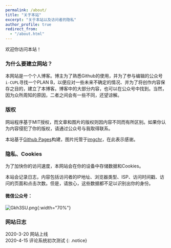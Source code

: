 ```yaml
---
permalink: /about/
title: "关于本站"
excerpt: "关于本站以及访问者的隐私"
author_profile: true
redirect_from: 
  - "/about.html"
---
```


欢迎你访问本站！

### 为什么要建立网站？

本网站是一个个人博客。博主为了熟悉Github的使用，并为了参与编辑的公众号`i-CUPL`寻找一个PLAN B，以便应对一些未来不确定的情况、并为了将创作内容保存之目的，建立了本博客。博客中的大部分内容，也可以在公众号中找到。当然，因为众所周知的原因，二者之间会有一些不同，还望谅解。

### 版权

网站程序基于MIT授权，而文章和图片的版权则因内容不同而有所区别。如果你认为内容侵犯了你的版权，请通过公众号与我取得联系。

本站基于[Github Pages](https://pages.github.com)构建，图片托管于[imgchr](https://imgchr.com/)，在此表示感谢。

### 隐私、Cookies

为了加快你的访问速度，本网站会在你的设备中存储数据和Cookies。

本站会记录日志，内容包括访问者的IP地址、浏览器类型、ISP、访问时间戳、访问的页面和点击次数。但是，请放心，这些数据都不足以识别出你的身份。

#### 微信公众号：

![Gkh3SU.png](https://s1.ax1x.com/2020/03/28/Gkh3SU.png){:width="70%"}

### 网站日志

2020-3-20 网站上线<br>
2020-4-15 评论系统初次测试
{: .notice}

